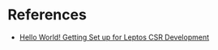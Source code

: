 
# References
- [Hello World! Getting Set up for Leptos CSR Development](https://book.leptos.dev/getting_started/index.html)